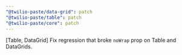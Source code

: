 ```yaml
---
"@twilio-paste/data-grid": patch
"@twilio-paste/table": patch
"@twilio-paste/core": patch
---
```


[Table, DataGrid] Fix regression that broke `noWrap` prop on Table and DataGrids.
